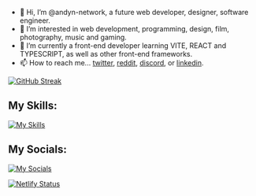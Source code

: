 - 👋 Hi, I’m @andyn-network, a future web developer, designer, software engineer. 
- 👀 I’m interested in web development, programming, design, film, photography, music and gaming.
- 🌱 I’m currently a front-end developer learning VITE, REACT and TYPESCRIPT, as well as other front-end frameworks.
- 📫 How to reach me... [twitter](https://twitter.com/andyn_network "twitter"), [reddit](https://www.reddit.com/user/andyn-network "reddit"), [discord](https://www.discordapp.com/users/1131188074173444167), or [linkedin](https://www.linkedin.com/in/andyn-network/ "linkedin").

[![GitHub Streak](https://github-readme-streak-stats.herokuapp.com?user=andyn-network&theme=dark)](https://git.io/streak-stats)
## My Skills:
[![My Skills](https://skillicons.dev/icons?i=vscode,js,html,css,sass,react,ts,bootstrap,jquery,d3,git,netlify,nodejs,redux,svg,vite,ps,pr)](https://skillicons.dev)


## My Socials:
[![My Socials](https://skillicons.dev/icons?i=twitter,discord,github,linkedin)](https://skillicons.dev)

[![Netlify Status](https://api.netlify.com/api/v1/badges/8eab093e-8727-4fa7-9edc-2001ccabec01/deploy-status)](https://app.netlify.com/sites/andyn-network/deploys)



<!---
andyn-network/andyn-network is a ✨ special ✨ repository because its `README.md` (this file) appears on your GitHub profile.
You can click the Preview link to take a look at your changes.
--->
